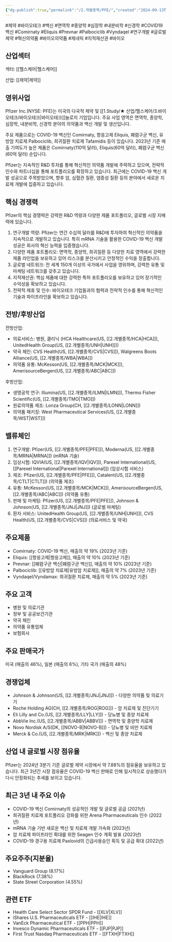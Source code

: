 ```yaml
---
{"dg-publish":true,"permalink":"/2.개별종목/PFE/","created":"2024-09-13T17:41:30.105+09:00","updated":"2025-06-03T20:06:00.653+09:00"}
---
```


#제약 #바이오테크 #백신 #면역학 #종양학 #심장학 #내분비학 #신경학 #COVID19백신 #Comirnaty #Eliquis #Prevnar #Palbociclib #Vyndaqel #연구개발 #글로벌제약 #혁신의약품 #바이오의약품 #제네릭 #지적재산권 #바이오 

## 산업섹터

섹터: [[헬스케어\|헬스케어]]

산업: [[제약\|제약]]

## 영위사업

Pfizer Inc.(NYSE: PFE)는 미국의 다국적 제약 및 [[1.Study/★ 산업/헬스케어/3.바이오테크/바이오테크\|바이오테크]]놀로지 기업입니다. 주요 사업 영역은 면역학, 종양학, 심장학, 내분비학, 신경학 분야의 의약품과 백신 개발 및 생산입니다.

주요 제품으로는 COVID-19 백신인 Comirnaty, 항응고제 Eliquis, 폐렴구균 백신, 유방암 치료제 Palbociclib, 희귀질환 치료제 Tafamidis 등이 있습니다. 2023년 기준 매출 기여도가 높은 제품은 Comirnaty(110억 달러), Eliquis(60억 달러), 폐렴구균 백신(60억 달러) 순입니다.

Pfizer는 지속적인 R&D 투자를 통해 혁신적인 의약품 개발에 주력하고 있으며, 전략적 인수와 파트너십을 통해 포트폴리오를 확장하고 있습니다. 최근에는 COVID-19 백신 개발 성공으로 주목받았으며, 향후 암, 심혈관 질환, 염증성 질환 등의 분야에서 새로운 치료제 개발에 집중하고 있습니다.

## 핵심 경쟁력

Pfizer의 핵심 경쟁력은 강력한 R&D 역량과 다양한 제품 포트폴리오, 글로벌 시장 지배력에 있습니다.

1. 연구개발 역량: Pfizer는 연간 수십억 달러를 R&D에 투자하여 혁신적인 의약품을 지속적으로 개발하고 있습니다. 특히 mRNA 기술을 활용한 COVID-19 백신 개발 성공은 회사의 혁신 능력을 입증했습니다.
2. 다양한 제품 포트폴리오: 면역학, 종양학, 희귀질환 등 다양한 치료 영역에서 강력한 제품 라인업을 보유하고 있어 리스크를 분산시키고 안정적인 수익을 창출합니다.
3. 글로벌 네트워크: 전 세계 150개 이상의 국가에서 사업을 영위하며, 강력한 유통 및 마케팅 네트워크를 갖추고 있습니다.
4. 지적재산권: 핵심 제품에 대한 강력한 특허 포트폴리오를 보유하고 있어 장기적인 수익성을 확보하고 있습니다.
5. 전략적 제휴 및 인수: 바이오테크 기업들과의 협력과 전략적 인수를 통해 혁신적인 기술과 파이프라인을 확보하고 있습니다.

## 전방/후방산업

전방산업:

- 의료서비스: 병원, 클리닉 (HCA Healthcare(US, [[2.개별종목/HCA\|HCA]]), UnitedHealth Group(US, [[2.개별종목/UNH\|UNH]]))
- 약국 체인: CVS Health(US, [[2.개별종목/CVS\|CVS]]), Walgreens Boots Alliance(US, [[2.개별종목/WBA\|WBA]])
- 의약품 유통: McKesson(US, [[2.개별종목/MCK\|MCK]]), AmerisourceBergen(US, [[2.개별종목/ABC\|ABC]])

후방산업:

- 생명공학 연구: Illumina(US, [[2.개별종목/ILMN\|ILMN]]), Thermo Fisher Scientific(US, [[2.개별종목/TMO\|TMO]])
- 원료의약품 제조: Lonza Group(CH, [[2.개별종목/LONN\|LONN]])
- 의약품 패키징: West Pharmaceutical Services(US, [[2.개별종목/WST\|WST]])

## 밸류체인

1. 연구개발: Pfizer(US, [[2.개별종목/PFE\|PFE]]), Moderna(US, [[2.개별종목/MRNA\|MRNA]]) (mRNA 기술)
2. 임상시험: IQVIA(US, [[2.개별종목/IQV\|IQV]]), Parexel International(US, [[Parexel International\|Parexel International]]) (임상시험 서비스)
3. 제조: Pfizer(US, [[2.개별종목/PFE\|PFE]]), Catalent(US, [[2.개별종목/CTLT\|CTLT]]) (의약품 제조)
4. 유통: McKesson(US, [[2.개별종목/MCK\|MCK]]), AmerisourceBergen(US, [[2.개별종목/ABC\|ABC]]) (의약품 유통)
5. 판매 및 마케팅: Pfizer(US, [[2.개별종목/PFE\|PFE]]), Johnson & Johnson(US, [[2.개별종목/JNJ\|JNJ]]) (글로벌 마케팅)
6. 환자 서비스: UnitedHealth Group(US, [[2.개별종목/UNH\|UNH]]), CVS Health(US, [[2.개별종목/CVS\|CVS]]) (의료서비스 및 약국)

## 주요제품

- Comirnaty: COVID-19 백신, 매출의 약 19% (2023년 기준)
- Eliquis: [[항응고제\|항응고제]], 매출의 약 10% (2023년 기준)
- Prevnar: [[폐렴구균 백신\|폐렴구균 백신]], 매출의 약 10% (2023년 기준)
- Palbociclib: [[유방암 치료제\|유방암 치료제]], 매출의 약 7% (2023년 기준)
- Vyndaqel/Vyndamax: 희귀질환 치료제, 매출의 약 5% (2023년 기준)

## 주요 고객

- 병원 및 의료기관
- 정부 및 공공보건기관
- 약국 체인
- 의약품 유통업체
- 보험회사

## 주요 판매국가

미국 (매출의 46%), 일본 (매출의 6%), 기타 국가 (매출의 48%)

## 경쟁업체

- Johnson & Johnson(US, [[2.개별종목/JNJ\|JNJ]]) - 다양한 의약품 및 의료기기
- Roche Holding AG(CH, [[2.개별종목/ROG\|ROG]]) - 암 치료제 및 진단기기
- Eli Lilly and Co.(US, [[2.개별종목/LLY\|LLY]]) - 당뇨병 및 종양 치료제
- AbbVie Inc.(US, [[2.개별종목/ABBV\|ABBV]]) - 면역학 및 종양학 치료제
- Novo Nordisk A/S(DK, [[NOVO-B\|NOVO-B]]) - 당뇨병 및 비만 치료제
- Merck & Co.(US, [[2.개별종목/MRK\|MRK]]) - 백신 및 종양 치료제

## 산업 내 글로벌 시장 점유율

Pfizer는 2024년 3분기 기준 글로벌 제약 시장에서 약 7.88%의 점유율을 보유하고 있습니다. 최근 3년간 시장 점유율은 COVID-19 백신 판매로 인해 일시적으로 상승했다가 다시 안정화되는 추세를 보이고 있습니다.

## 최근 3년 내 주요 이슈

- COVID-19 백신 Comirnaty의 성공적인 개발 및 글로벌 공급 (2021년)
- 희귀질환 치료제 포트폴리오 강화를 위한 Arena Pharmaceuticals 인수 (2022년)
- mRNA 기술 기반 새로운 백신 및 치료제 개발 가속화 (2023년)
- 암 치료제 파이프라인 확대를 위한 Seagen 인수 계획 발표 (2023년)
- COVID-19 경구용 치료제 Paxlovid의 긴급사용승인 획득 및 공급 확대 (2022년)

## 주요주주(지분율)

- Vanguard Group (8.17%)
- BlackRock (7.38%)
- State Street Corporation (4.55%)

## 관련 ETF

- Health Care Select Sector SPDR Fund - [[XLV\|XLV]]
- iShares U.S. Pharmaceuticals ETF - [[IHE\|IHE]]
- VanEck Pharmaceutical ETF - [[PPH\|PPH]]
- Invesco Dynamic Pharmaceuticals ETF - [[PJP\|PJP]]
- First Trust Nasdaq Pharmaceuticals ETF - [[FTXH\|FTXH]]